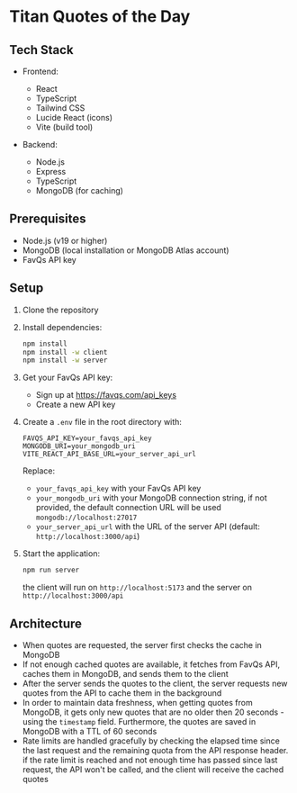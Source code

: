 # Titan Quotes of the Day

## Tech Stack

- Frontend:

  - React
  - TypeScript
  - Tailwind CSS
  - Lucide React (icons)
  - Vite (build tool)

- Backend:
  - Node.js
  - Express
  - TypeScript
  - MongoDB (for caching)

## Prerequisites

- Node.js (v19 or higher)
- MongoDB (local installation or MongoDB Atlas account)
- FavQs API key

## Setup

1. Clone the repository
2. Install dependencies:

   ```bash
   npm install
   npm install -w client
   npm install -w server
   ```

3. Get your FavQs API key:

   - Sign up at https://favqs.com/api_keys
   - Create a new API key

4. Create a `.env` file in the root directory with:

   ```
   FAVQS_API_KEY=your_favqs_api_key
   MONGODB_URI=your_mongodb_uri
   VITE_REACT_API_BASE_URL=your_server_api_url
   ```

   Replace:

   - `your_favqs_api_key` with your FavQs API key
   - `your_mongodb_uri` with your MongoDB connection string, if not provided, the default connection URL will be used `mongodb://localhost:27017`
   - `your_server_api_url` with the URL of the server API (default: `http://localhost:3000/api`)

5. Start the application:

   ```bash
   npm run server
   ```

   the client will run on `http://localhost:5173` and the server on `http://localhost:3000/api`

## Architecture

- When quotes are requested, the server first checks the cache in MongoDB
- If not enough cached quotes are available, it fetches from FavQs API, caches them in MongoDB, and sends them to the client
- After the server sends the quotes to the client, the server requests new quotes from the API to cache them in the background
- In order to maintain data freshness, when getting quotes from MongoDB, it gets only new quotes that are no older then 20 seconds - using the `timestamp` field. Furthermore, the quotes are saved in MongoDB with a TTL of 60 seconds
- Rate limits are handled gracefully by checking the elapsed time since the last request and the remaining quota from the API response header. if the rate limit is reached and not enough time has passed since last request, the API won't be called, and the client will receive the cached quotes
